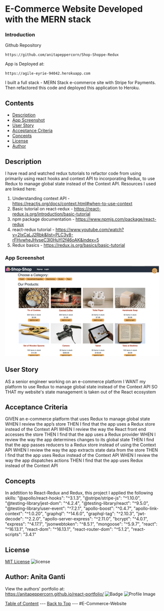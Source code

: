 # E-Commerce Website Developed with the MERN stack
### Introduction
Github Repository
``` text 
https://github.com/anitapeppercorn/Shop-Shoppe-Redux
```
App is Deployed at:
``` text
https://agile-eyrie-94042.herokuapp.com

```

I built a full stack - MERN Stack e-commerce site with Stripe for Payments. Then refactored this code and deployed this application to Heroku. 


## Contents
- [Description](#Description)
- [App Screenshot](#App)
- [User Story](#User-Story)
- [Acceptance Criteria](#Acceptance-Criteria)
- [Concepts](#Concepts)
- [License](#License)
- [Author](#Author)

## Description

I have read and watched redux tutorials to refactor code from using primarily using react hooks and context API to incorporating Redux, to use Redux to manage global state instead of the Context API. Resources I used are linked here:
1. Understanding context API - https://reactjs.org/docs/context.html#when-to-use-context
2. Basic tutorial on react-redux - https://react-redux.js.org/introduction/basic-tutorial
3. npm package documentation - https://www.npmjs.com/package/react-redux
4. react-redux tutorial - https://www.youtube.com/watch?v=2lxCaLJ2Rbk&list=PLC3y8-rFHvwheJHvseC3I0HuYI2f46oAK&index=5
5. Redux basics - https://redux.js.org/basics/basic-tutorial

### App Screenshot
![](client/src/assets/images/shoppe.png)


## User Story
AS a senior engineer working on an e-commerce platform
I WANT my platform to use Redux to manage global state instead of the Context API
SO THAT my website's state management is taken out of the React ecosystem


## Acceptance Criteria
GIVEN an e-commerce platform that uses Redux to manage global state
WHEN I review the app’s store
THEN I find that the app uses a Redux store instead of the Context API
WHEN I review the way the React front end accesses the store
THEN I find that the app uses a Redux provider
WHEN I review the way the app determines changes to its global state
THEN I find that the app passes reducers to a Redux store instead of using the Context API
WHEN I review the way the app extracts state data from the store
THEN I find that the app uses Redux instead of the Context API
WHEN I review the way the app dispatches actions
THEN I find that the app uses Redux instead of the Context API




## Concepts

In addtition to React-Redux and Redux, this project I applied the following skills:
    ”@apollo/react-hooks": "^3.1.3",
    "@stripe/stripe-js": "^1.10.0",
    "@testing-library/jest-dom": "^4.2.4",
    "@testing-library/react": "^9.5.0",
    "@testing-library/user-event": "^7.2.1",
    "apollo-boost": "^0.4.7",
    "apollo-link-context": "^1.0.20",
    "graphql": "^14.6.0",
    "graphql-tag": "^2.10.3",
    "jwt-decode": “^2.2.0",
    "apollo-server-express": "^2.11.0",
    "bcrypt": "^4.0.1",
    "express": "^4.17.1",
    "jsonwebtoken": "^8.5.1",
    "mongoose": "^5.9.7",
    "react": "^16.13.1",
    "react-dom": "^16.13.1",
    "react-router-dom": "^5.1.2",
    "react-scripts": "3.4.1"


## License
[MIT License](./LICENSE)
![license](https://img.shields.io/badge/License-MIT-blue)

## Author: Anita Ganti

View the authors' portfolio at:  
https://anitapeppercorn.github.io/react-portfolio/
![Badge](https://img.shields.io/badge/Github-anitapeppercorn-4cbbb9) 
![Profile Image](https://github.com/anitapeppercorn.png?size=50)

[Table of Content](#Table-of-Content) --- [Back to Top](#E-Commerce-Website) --- #E-Commerce-Website
